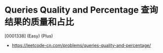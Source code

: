 # Queries Quality and Percentage 查询结果的质量和占比

[0001338] (Easy) (Plus)

- https://leetcode-cn.com/problems/queries-quality-and-percentage/
